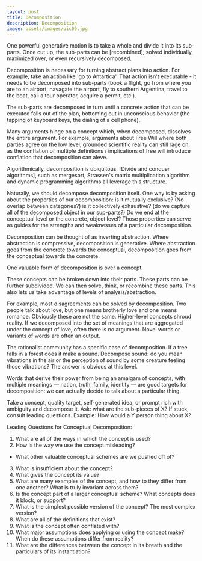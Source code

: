 ```yaml
---
layout: post
title: Decomposition
description: Decomposition
image: assets/images/pic09.jpg
---
```


One powerful generative motion is to take a whole and divide it into its sub-parts. Once cut up, the sub-parts can be [recombined], solved individually, maximized over, or even recursively decomposed.

<!-- ![Decomposition Visualization](/images/Decomposition-Image.png) -->
<!-- <p><a target="_blank" href="https://github.com/JeremyNixon/JeremyNixon.github.io/blob/master/_site/assets/images/Decomposition-Image.png"><img src="https://github.com/JeremyNixon/JeremyNixon.github.io/raw/master/_site/assets/images/Decomposition-Image.png" alt="Decomposition" style="max-width:100%;"></a></p> -->

Decomposition is necessary for turning abstract plans into action. For example, take an action like 'go to Antartica'. That action isn't executable - it needs to be decomposed into sub-parts (book a flight, go from where you are to an airport, navagate the airport, fly to southern Argentina, travel to the boat, call a tour operator, acquire a permit, etc.).  

The sub-parts are decomposed in turn until a concrete action that can be executed falls out of the plan, bottoming out in unconscious behavior (the tapping of keyboard keys, the dialing of a cell phone).

Many arguments hinge on a concept which, when decomposed, dissolves the entire argument. For example, arguments about Free Will where both parties agree on the low level, grounded scientific reality can still rage on, as the conflation of multiple definitions / implications of free will introduce conflation that decomposition can aleve.

Algorithmically, decomposition is ubiquitous. [Divide and conquer algorithms], such as mergesort, Strassen's matrix multiplication algorithm and dynamic programming algorithms all leverage this structure.

Naturally, we should decompose decomposition itself. One way is by asking about the properties of our decomposition: is it mutually exclusive? (No overlap between categories?) is it collectively exhaustive? (do we capture all of the decomposed object in our sup-parts?) Do we end at the conceptual level or the concrete, object level? Those properties can serve as guides for the strengths and weaknesses of a particular decomposition.

Decomposition can be thought of as inverting abstraction. Where abstraction is compressive, decomposition is generative. Where abstraction goes from the concrete towards the conceptual, decomposition goes from the conceptual towards the concrete.


One valuable form of decomposition is over a concept.

These concepts can be broken down into their parts. These parts can be further subdivided. We can then solve, think, or recombine these parts. This also lets us take advantage of levels of analysis/abstraction.

For example, most disagreements can be solved by decomposition. Two people talk about love, but one means brotherly love and one means romance. Obviously these are not the same. Higher-level concepts shroud reality. If we decomposed into the set of meanings that are aggregated under the concept of love, often there is no argument. Novel words or variants of words are often an output.

The rationalist community has a specific case of decomposition. If a tree falls in a forest does it make a sound. Decompose sound: do you mean vibrations in the air or the perception of sound by some creature feeling those vibrations? The answer is obvious at this level.

Words that derive their power from being an amalgam of concepts, with multiple meanings — nation, truth, family, identity — are good targets for decomposition: we can actually decide to talk about a particular thing.

Take a concept, quality target, self-generated idea, or prompt rich with ambiguity and decompose it. Ask: what are the sub-pieces of X? If stuck, consult leading questions. Example: How would a Y person thing about X?

Leading Questions for Conceptual Decomposition:  
1. What are all of the ways in which the concept is used?  
2. How is the way we use the concept misleading?  
* What other valuable conceptual schemes are we pushed off of?
3. What is insufficient about the concept?  
4. What gives the concept its value?  
5. What are many examples of the concept, and how to they differ from one another? What is truly invariant across them?  
6. Is the concept part of a larger conceptual scheme? What concepts does it block, or support?  
7. What is the simplest possible version of the concept? The most complex version?  
8. What are all of the definitions that exist?  
9. What is the concept often conflated with?  
10. What major assumptions does applying or using the concept make? When do these assumptions differ from reality?  
11. What are the differences between the concept in its breath and the particulars of its instantiation?  


<br>
